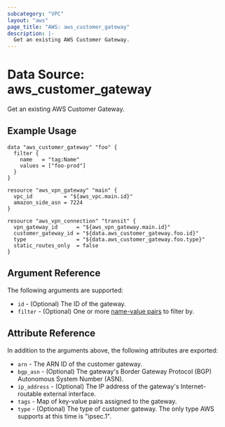 ```yaml
---
subcategory: "VPC"
layout: "aws"
page_title: "AWS: aws_customer_gateway"
description: |-
  Get an existing AWS Customer Gateway.
---
```


# Data Source: aws_customer_gateway

Get an existing AWS Customer Gateway.

## Example Usage

```hcl
data "aws_customer_gateway" "foo" {
  filter {
    name   = "tag:Name"
    values = ["foo-prod"]
  }
}

resource "aws_vpn_gateway" "main" {
  vpc_id          = "${aws_vpc.main.id}"
  amazon_side_asn = 7224
}

resource "aws_vpn_connection" "transit" {
  vpn_gateway_id      = "${aws_vpn_gateway.main.id}"
  customer_gateway_id = "${data.aws_customer_gateway.foo.id}"
  type                = "${data.aws_customer_gateway.foo.type}"
  static_routes_only  = false
}
```

## Argument Reference

The following arguments are supported:

* `id` - (Optional) The ID of the gateway.
* `filter` - (Optional) One or more [name-value pairs][dcg-filters] to filter by.

[dcg-filters]: https://docs.aws.amazon.com/AWSEC2/latest/APIReference/API_DescribeCustomerGateways.html

## Attribute Reference

In addition to the arguments above, the following attributes are exported:

* `arn` - The ARN ID of the customer gateway.
* `bgp_asn` - (Optional) The gateway's Border Gateway Protocol (BGP) Autonomous System Number (ASN).
* `ip_address` - (Optional) The IP address of the gateway's Internet-routable external interface.
* `tags` - Map of key-value pairs assigned to the gateway.
* `type` - (Optional) The type of customer gateway. The only type AWS supports at this time is "ipsec.1".
